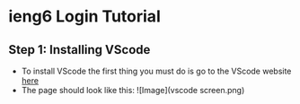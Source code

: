 # ieng6 Login Tutorial
## Step 1: Installing VScode
- To install VScode the first thing you must do is go to the VScode website [here](https://code.visualstudio.com/)
- The page should look like this:
![Image](vscode screen.png)
